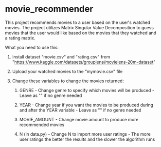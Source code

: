 # movie_recommender
This project recommends movies to a user based on the user's watched movies. The project utilizes Matrix Singular Value Decomposition to guess movies that the user would like based on the movies that they watched and a rating matrix.

What you need to use this:
1. Install dataset "movie.csv" and "rating.csv" from "https://www.kaggle.com/datasets/grouplens/movielens-20m-dataset"

2. Upload your watched movies to the "mymovie.csv" file

3. Change these variables to change the movies returned:
      
      1. GENRE - Change genre to specify which movies will be produced - Leave as "" if no genre needed
      
      2. YEAR - Change year if you want the movies to be produced during and after the YEAR variable - Leave as "" if no genre needed
      
      3. MOVIE_AMOUNT - Change movie amount to produce more recommended movies
      
      4. N (in data.py) - Change N to import more user ratings - The more user ratings the better the results and the slower the algorithm runs
      
